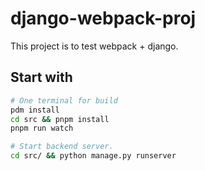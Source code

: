 # django-webpack-proj

This project is to test webpack + django.

## Start with

```bash
# One terminal for build
pdm install
cd src && pnpm install
pnpm run watch

# Start backend server.
cd src/ && python manage.py runserver
```
